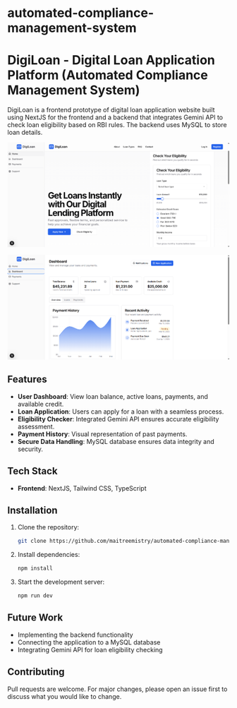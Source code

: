 # automated-compliance-management-system

# DigiLoan - Digital Loan Application Platform (Automated Compliance Management System)

DigiLoan is a frontend prototype of digital loan application website built using NextJS for the frontend and a backend that integrates Gemini API to check loan eligibility based on RBI rules. The backend uses MySQL to store loan details.

![Alt Text](home.png)

![Alt Text](dashboard.png)

## Features

- **User Dashboard**: View loan balance, active loans, payments, and available credit.
- **Loan Application**: Users can apply for a loan with a seamless process.
- **Eligibility Checker**: Integrated Gemini API ensures accurate eligibility assessment.
- **Payment History**: Visual representation of past payments.
- **Secure Data Handling**: MySQL database ensures data integrity and security.

## Tech Stack

- **Frontend**: NextJS, Tailwind CSS, TypeScript

## Installation

1. Clone the repository:
   ```sh
   git clone https://github.com/maitreemistry/automated-compliance-management-system
   ```
2. Install dependencies:
   ```sh
   npm install
   ```
3. Start the development server:
   ```sh
   npm run dev
   ```

## Future Work

- Implementing the backend functionality
- Connecting the application to a MySQL database
- Integrating Gemini API for loan eligibility checking

## Contributing

Pull requests are welcome. For major changes, please open an issue first to discuss what you would like to change.

